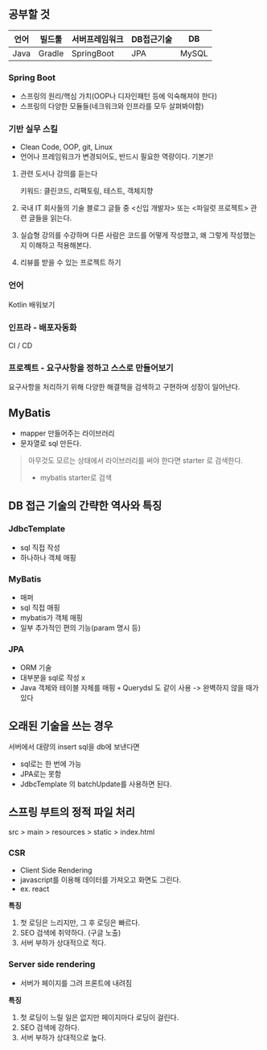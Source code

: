 

## 공부할 것
| 언어 | 빌드툴  | 서버프레임워크 | DB접근기술 | DB    |
|------|-------|-------------|----------|-------|
| Java | Gradle | SpringBoot  | JPA      | MySQL |

### Spring Boot
- 스프링의 원리/핵심 가치(OOP나 디자인패턴 등에 익숙해져야 한다)
- 스프링의 다양한 모듈들(네크워크와 인프라를 모두 살펴봐야함)

### 기반 실무 스킬
- Clean Code, OOP, git, Linux
- 언어나 프레임워크가 변경되어도, 반드시 필요한 역량이다. 기본기!

1. 관련 도서나 강의를 듣는다
   
    키워드: 클린코드, 리팩토링, 테스트, 객체지향

2. 국내 IT 회사들의 기술 블로그 글들 중 <신입 개발자> 또는 <파일럿 프로젝트> 관련 글들을 읽는다.

3. 실습형 강의를 수강하며 다른 사람은 코드를 어떻게 작성했고, 왜 그렇게 작성했는지 이해하고 적용해본다.

3. 리뷰를 받을 수 있는 프로젝트 하기

### 언어
Kotlin 배워보기

### 인프라 - 배포자동화
CI / CD

### 프로젝트 - 요구사항을 정하고 스스로 만들어보기
요구사항을 처리하기 위해 다양한 해결책을 검색하고 구현하며 성장이 일어난다.

## MyBatis
- mapper 만들어주는 라이브러리
- 문자열로 sql 만든다.
> 아무것도 모르는 상태에서 라이브러리를 써야 한다면 starter 로 검색한다.
> - mybatis starter로 검색

## DB 접근 기술의 간략한 역사와 특징
### JdbcTemplate
- sql 직접 작성
- 하나하나 객체 매핑

### MyBatis
- 매퍼
- sql 직접 매핑
- mybatis가 객체 매핑
- 일부 추가적인 편의 기능(param 명시 등)

### JPA
- ORM 기술
- 대부분을 sql로 작성 x
- Java 객체와 테이블 자체를 매핑
`+` Querydsl 도 같이 사용
-> 완벽하지 않을 때가 있다

## 오래된 기술을 쓰는 경우
서버에서 대량의 insert sql을 db에 보낸다면
- sql로는 한 번에 가능
- JPA로는 못함
- JdbcTemplate 의 batchUpdate를 사용하면 된다.

## 스프링 부트의 정적 파일 처리
src > main > resources > static > index.html

### CSR
- Client Side Rendering
- javascript를 이용해 데이터를 가져오고 화면도 그린다.
- ex. react

__특징__
1. 첫 로딩은 느리지만, 그 후 로딩은 빠르다.
2. SEO 검색에 취약하다. (구글 노출)
3. 서버 부하가 상대적으로 적다.

### Server side rendering
- 서버가 페이지를 그려 프론트에 내려짐

__특징__
1. 첫 로딩이 느릴 일은 없지만 페이지마다 로딩이 걸린다.
2. SEO 검색에 강하다.
3. 서버 부하가 상대적으로 높다.





















